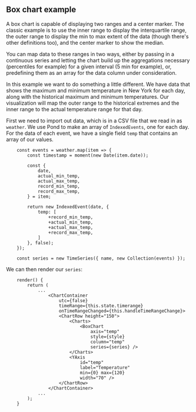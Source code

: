 ## Box chart example

A box chart is capable of displaying two ranges and a center marker. The classic example is to use the inner range to display the interquartile range, the outer range to display the min to max extent of the data (though there's other definitions too), and the center marker to show the median.

You can map data to these ranges in two ways, either by passing in a continuous series and letting the chart build up the aggregations necessary (percentiles for example) for a given interval (5 min for example), or, predefining them as an array for the data column under consideration.

In this example we want to do something a little different. We have data that shows the maximum and minimum temperature in New York for each day, along with the historical maximum and minimum temperatures. Our visualization will map the outer range to the historical extremes and the inner range to the actual temperature range for that day.

First we need to import out data, which is in a CSV file that we read in as `weather`. We use Pond to make an array of `IndexedEvents`, one for each day. For the data of each event, we have a single field `temp` that contains an array of our values.

```
    const events = weather.map(item => {
        const timestamp = moment(new Date(item.date));

        const {
            date,
            actual_min_temp,
            actual_max_temp,
            record_min_temp,
            record_max_temp,
        } = item;

        return new IndexedEvent(date, {
            temp: [
                +record_min_temp,
                +actual_min_temp,
                +actual_max_temp,
                +record_max_temp,
            ]
        }, false);
    });

    const series = new TimeSeries({ name, new Collection(events) });
```

We can then render our `series`:

```
    render() {
        return (
            ...
                <ChartContainer
                    utc={false}
                    timeRange={this.state.timerange}
                    onTimeRangeChanged={this.handleTimeRangeChange}>
                    <ChartRow height="150">
                        <Charts>
                            <BoxChart
                                axis="temp"
                                style={style}
                                column="temp"
                                series={series} />
                        </Charts>
                        <YAxis
                            id="temp"
                            label="Temperature"
                            min={0} max={120}
                            width="70" />
                    </ChartRow>
                </ChartContainer>
            ...
        );
    }
```
